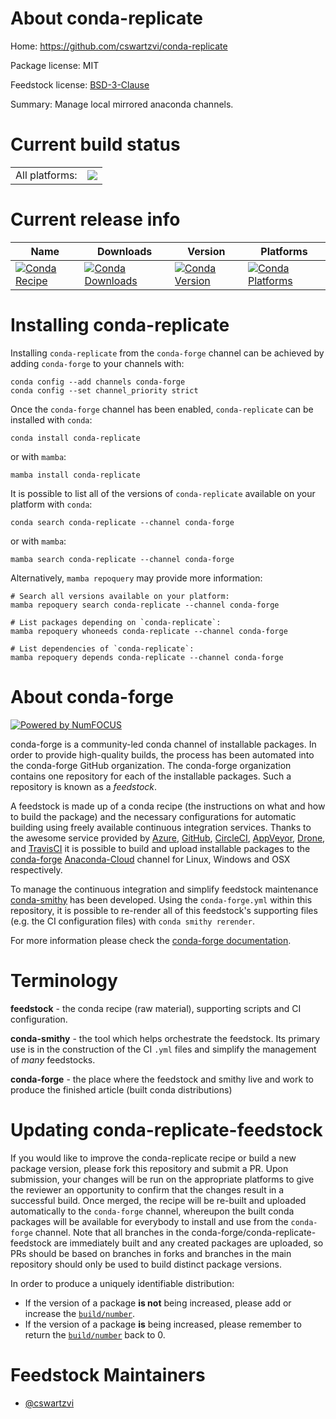About conda-replicate
=====================

Home: https://github.com/cswartzvi/conda-replicate

Package license: MIT

Feedstock license: [BSD-3-Clause](https://github.com/conda-forge/conda-replicate-feedstock/blob/main/LICENSE.txt)

Summary: Manage local mirrored anaconda channels.

Current build status
====================


<table><tr><td>All platforms:</td>
    <td>
      <a href="https://dev.azure.com/conda-forge/feedstock-builds/_build/latest?definitionId=17276&branchName=main">
        <img src="https://dev.azure.com/conda-forge/feedstock-builds/_apis/build/status/conda-replicate-feedstock?branchName=main">
      </a>
    </td>
  </tr>
</table>

Current release info
====================

| Name | Downloads | Version | Platforms |
| --- | --- | --- | --- |
| [![Conda Recipe](https://img.shields.io/badge/recipe-conda--replicate-green.svg)](https://anaconda.org/conda-forge/conda-replicate) | [![Conda Downloads](https://img.shields.io/conda/dn/conda-forge/conda-replicate.svg)](https://anaconda.org/conda-forge/conda-replicate) | [![Conda Version](https://img.shields.io/conda/vn/conda-forge/conda-replicate.svg)](https://anaconda.org/conda-forge/conda-replicate) | [![Conda Platforms](https://img.shields.io/conda/pn/conda-forge/conda-replicate.svg)](https://anaconda.org/conda-forge/conda-replicate) |

Installing conda-replicate
==========================

Installing `conda-replicate` from the `conda-forge` channel can be achieved by adding `conda-forge` to your channels with:

```
conda config --add channels conda-forge
conda config --set channel_priority strict
```

Once the `conda-forge` channel has been enabled, `conda-replicate` can be installed with `conda`:

```
conda install conda-replicate
```

or with `mamba`:

```
mamba install conda-replicate
```

It is possible to list all of the versions of `conda-replicate` available on your platform with `conda`:

```
conda search conda-replicate --channel conda-forge
```

or with `mamba`:

```
mamba search conda-replicate --channel conda-forge
```

Alternatively, `mamba repoquery` may provide more information:

```
# Search all versions available on your platform:
mamba repoquery search conda-replicate --channel conda-forge

# List packages depending on `conda-replicate`:
mamba repoquery whoneeds conda-replicate --channel conda-forge

# List dependencies of `conda-replicate`:
mamba repoquery depends conda-replicate --channel conda-forge
```


About conda-forge
=================

[![Powered by
NumFOCUS](https://img.shields.io/badge/powered%20by-NumFOCUS-orange.svg?style=flat&colorA=E1523D&colorB=007D8A)](https://numfocus.org)

conda-forge is a community-led conda channel of installable packages.
In order to provide high-quality builds, the process has been automated into the
conda-forge GitHub organization. The conda-forge organization contains one repository
for each of the installable packages. Such a repository is known as a *feedstock*.

A feedstock is made up of a conda recipe (the instructions on what and how to build
the package) and the necessary configurations for automatic building using freely
available continuous integration services. Thanks to the awesome service provided by
[Azure](https://azure.microsoft.com/en-us/services/devops/), [GitHub](https://github.com/),
[CircleCI](https://circleci.com/), [AppVeyor](https://www.appveyor.com/),
[Drone](https://cloud.drone.io/welcome), and [TravisCI](https://travis-ci.com/)
it is possible to build and upload installable packages to the
[conda-forge](https://anaconda.org/conda-forge) [Anaconda-Cloud](https://anaconda.org/)
channel for Linux, Windows and OSX respectively.

To manage the continuous integration and simplify feedstock maintenance
[conda-smithy](https://github.com/conda-forge/conda-smithy) has been developed.
Using the ``conda-forge.yml`` within this repository, it is possible to re-render all of
this feedstock's supporting files (e.g. the CI configuration files) with ``conda smithy rerender``.

For more information please check the [conda-forge documentation](https://conda-forge.org/docs/).

Terminology
===========

**feedstock** - the conda recipe (raw material), supporting scripts and CI configuration.

**conda-smithy** - the tool which helps orchestrate the feedstock.
                   Its primary use is in the construction of the CI ``.yml`` files
                   and simplify the management of *many* feedstocks.

**conda-forge** - the place where the feedstock and smithy live and work to
                  produce the finished article (built conda distributions)


Updating conda-replicate-feedstock
==================================

If you would like to improve the conda-replicate recipe or build a new
package version, please fork this repository and submit a PR. Upon submission,
your changes will be run on the appropriate platforms to give the reviewer an
opportunity to confirm that the changes result in a successful build. Once
merged, the recipe will be re-built and uploaded automatically to the
`conda-forge` channel, whereupon the built conda packages will be available for
everybody to install and use from the `conda-forge` channel.
Note that all branches in the conda-forge/conda-replicate-feedstock are
immediately built and any created packages are uploaded, so PRs should be based
on branches in forks and branches in the main repository should only be used to
build distinct package versions.

In order to produce a uniquely identifiable distribution:
 * If the version of a package **is not** being increased, please add or increase
   the [``build/number``](https://docs.conda.io/projects/conda-build/en/latest/resources/define-metadata.html#build-number-and-string).
 * If the version of a package **is** being increased, please remember to return
   the [``build/number``](https://docs.conda.io/projects/conda-build/en/latest/resources/define-metadata.html#build-number-and-string)
   back to 0.

Feedstock Maintainers
=====================

* [@cswartzvi](https://github.com/cswartzvi/)

